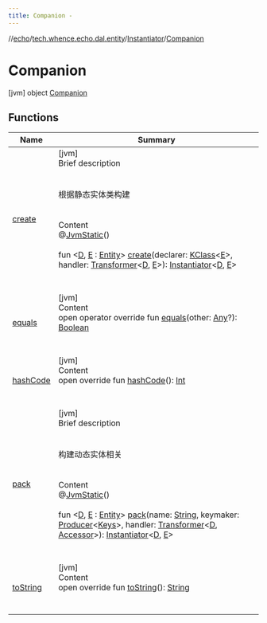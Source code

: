 ```yaml
---
title: Companion -
---
```

//[echo](../../../index.md)/[tech.whence.echo.dal.entity](../../index.md)/[Instantiator](../index.md)/[Companion](index.md)



# Companion  
 [jvm] object [Companion](index.md)   


## Functions  
  
|  Name|  Summary| 
|---|---|
| [create](create.md)| [jvm]  <br>Brief description  <br><br><br>根据静态实体类构建<br><br>  <br>Content  <br>@[JvmStatic](https://kotlinlang.org/api/latest/jvm/stdlib/kotlin.jvm/-jvm-static/index.html)()  <br>  <br>fun <[D](create.md), [E](create.md) : [Entity](../../-entity/index.md)> [create](create.md)(declarer: [KClass](https://kotlinlang.org/api/latest/jvm/stdlib/kotlin.reflect/-k-class/index.html)<[E](create.md)>, handler: [Transformer](../../../tech.whence.echo.function/-transformer/index.md)<[D](create.md), [E](create.md)>): [Instantiator](../index.md)<[D](create.md), [E](create.md)>  <br><br><br>
| [equals](../../../tech.whence.echo.webclient.response.exception/-response-unrecognized-exception/index.md#kotlin/Any/equals/#kotlin.Any?/PointingToDeclaration/)| [jvm]  <br>Content  <br>open operator override fun [equals](../../../tech.whence.echo.webclient.response.exception/-response-unrecognized-exception/index.md#kotlin/Any/equals/#kotlin.Any?/PointingToDeclaration/)(other: [Any](https://kotlinlang.org/api/latest/jvm/stdlib/kotlin/-any/index.html)?): [Boolean](https://kotlinlang.org/api/latest/jvm/stdlib/kotlin/-boolean/index.html)  <br><br><br>
| [hashCode](../../../tech.whence.echo.webclient.response.exception/-response-unrecognized-exception/index.md#kotlin/Any/hashCode/#/PointingToDeclaration/)| [jvm]  <br>Content  <br>open override fun [hashCode](../../../tech.whence.echo.webclient.response.exception/-response-unrecognized-exception/index.md#kotlin/Any/hashCode/#/PointingToDeclaration/)(): [Int](https://kotlinlang.org/api/latest/jvm/stdlib/kotlin/-int/index.html)  <br><br><br>
| [pack](pack.md)| [jvm]  <br>Brief description  <br><br><br>构建动态实体相关<br><br>  <br>Content  <br>@[JvmStatic](https://kotlinlang.org/api/latest/jvm/stdlib/kotlin.jvm/-jvm-static/index.html)()  <br>  <br>fun <[D](pack.md), [E](pack.md) : [Entity](../../-entity/index.md)> [pack](pack.md)(name: [String](https://kotlinlang.org/api/latest/jvm/stdlib/kotlin/-string/index.html), keymaker: [Producer](../../../tech.whence.echo.function/-producer/index.md)<[Keys](../../../tech.whence.echo.dal.schema.key/-keys/index.md)>, handler: [Transformer](../../../tech.whence.echo.function/-transformer/index.md)<[D](pack.md), [Accessor](../../../tech.whence.echo.container.accessor/-accessor/index.md)>): [Instantiator](../index.md)<[D](pack.md), [E](pack.md)>  <br><br><br>
| [toString](../../../tech.whence.echo.webclient.response.exception/-response-unrecognized-exception/index.md#kotlin/Any/toString/#/PointingToDeclaration/)| [jvm]  <br>Content  <br>open override fun [toString](../../../tech.whence.echo.webclient.response.exception/-response-unrecognized-exception/index.md#kotlin/Any/toString/#/PointingToDeclaration/)(): [String](https://kotlinlang.org/api/latest/jvm/stdlib/kotlin/-string/index.html)  <br><br><br>

